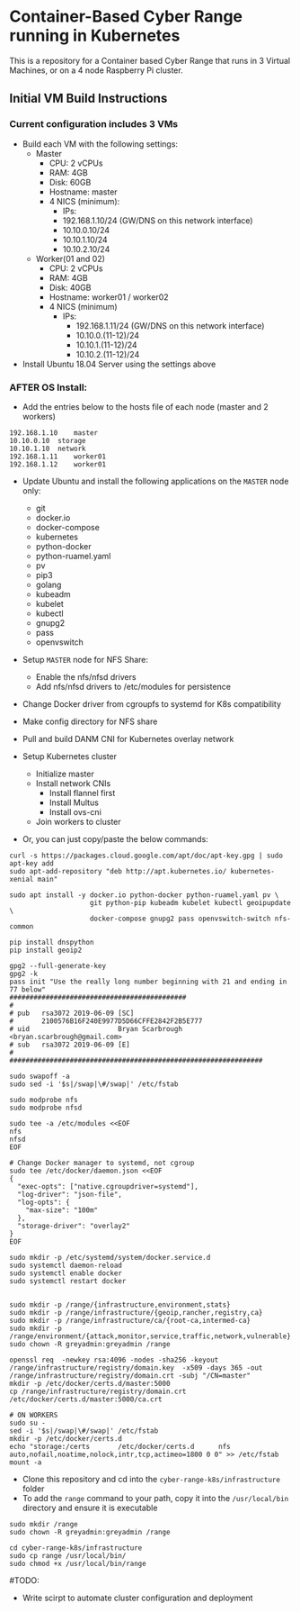 # Container-Based Cyber Range running in Kubernetes
This is a repository for a Container based Cyber Range that runs in 3 Virtual Machines, or on a 4 node Raspberry Pi cluster.


## Initial VM Build Instructions
### Current configuration includes 3 VMs
- Build each VM with the following settings:
  - Master
    - CPU: 2 vCPUs
    - RAM: 4GB
    - Disk: 60GB
    - Hostname: master
    - 4 NICS (minimum):
      - IPs:
      - 192.168.1.10/24 (GW/DNS on this network interface)
      - 10.10.0.10/24
      - 10.10.1.10/24
      - 10.10.2.10/24
  - Worker(01 and 02)
    - CPU: 2 vCPUs
    - RAM: 4GB
    - Disk: 40GB
    - Hostname: worker01 / worker02
    - 4 NICS (minimum)
      - IPs:
        - 192.168.1.11/24 (GW/DNS on this network interface)
        - 10.10.0.(11-12)/24
        - 10.10.1.(11-12)/24
        - 10.10.2.(11-12)/24
- Install Ubuntu 18.04 Server using the settings above
  

### AFTER OS Install:
- Add the entries below to the hosts file of each node (master and 2 workers)
```
192.168.1.10	master
10.10.0.10	storage
10.10.1.10	network
192.168.1.11	worker01
192.168.1.12	worker01
```
- Update Ubuntu and install the following applications on the `MASTER` node only:
  - git
  - docker.io
  - docker-compose
  - kubernetes
  - python-docker
  - python-ruamel.yaml
  - pv
  - pip3
  - golang
  - kubeadm
  - kubelet
  - kubectl
  - gnupg2
  - pass
  - openvswitch

- Setup `MASTER` node for NFS Share:
  - Enable the nfs/nfsd drivers
  - Add nfs/nfsd drivers to /etc/modules for persistence
- Change Docker driver from cgroupfs to systemd for K8s compatibility
- Make config directory for NFS share

- Pull and build DANM CNI for Kubernetes overlay network
- Setup Kubernetes cluster
  - Initialize master
  - Install network CNIs
    - Install flannel first
    - Install Multus
    - Install ovs-cni
  - Join workers to cluster
- Or, you can just copy/paste the below commands:
```
curl -s https://packages.cloud.google.com/apt/doc/apt-key.gpg | sudo apt-key add
sudo apt-add-repository "deb http://apt.kubernetes.io/ kubernetes-xenial main"

sudo apt install -y docker.io python-docker python-ruamel.yaml pv \
                    git python-pip kubeadm kubelet kubectl geoipupdate \
                    docker-compose gnupg2 pass openvswitch-switch nfs-common

pip install dnspython
pip install geoip2

gpg2 --full-generate-key
gpg2 -k
pass init "Use the really long number beginning with 21 and ending in 77 below"
############################################
#
# pub   rsa3072 2019-06-09 [SC]
#       2100576B16F240E9977D5D66CFFE2842F2B5E777
# uid                      Bryan Scarbrough <bryan.scarbrough@gmail.com>
# sub   rsa3072 2019-06-09 [E]
#
###############################################################

sudo swapoff -a
sudo sed -i '$s|/swap|\#/swap|' /etc/fstab

sudo modprobe nfs
sudo modprobe nfsd

sudo tee -a /etc/modules <<EOF
nfs
nfsd
EOF

# Change Docker manager to systemd, not cgroup
sudo tee /etc/docker/daemon.json <<EOF
{
  "exec-opts": ["native.cgroupdriver=systemd"],
  "log-driver": "json-file",
  "log-opts": {
    "max-size": "100m"
  },
  "storage-driver": "overlay2"
}
EOF

sudo mkdir -p /etc/systemd/system/docker.service.d
sudo systemctl daemon-reload
sudo systemctl enable docker
sudo systemctl restart docker


sudo mkdir -p /range/{infrastructure,environment,stats}
sudo mkdir -p /range/infrastructure/{geoip,rancher,registry,ca}
sudo mkdir -p /range/infrastructure/ca/{root-ca,intermed-ca}
sudo mkdir -p /range/environment/{attack,monitor,service,traffic,network,vulnerable}
sudo chown -R greyadmin:greyadmin /range

openssl req  -newkey rsa:4096 -nodes -sha256 -keyout /range/infrastructure/registry/domain.key  -x509 -days 365 -out /range/infrastructure/registry/domain.crt -subj "/CN=master"
mkdir -p /etc/docker/certs.d/master:5000
cp /range/infrastructure/registry/domain.crt /etc/docker/certs.d/master:5000/ca.crt

# ON WORKERS
sudo su -
sed -i '$s|/swap|\#/swap|' /etc/fstab
mkdir -p /etc/docker/certs.d
echo "storage:/certs       /etc/docker/certs.d      nfs auto,nofail,noatime,nolock,intr,tcp,actimeo=1800 0 0" >> /etc/fstab
mount -a

```
- Clone this repository and cd into the `cyber-range-k8s/infrastructure` folder
- To add the `range` command to your path, copy it into the `/usr/local/bin` directory and ensure it is executable
```
sudo mkdir /range
sudo chown -R greyadmin:greyadmin /range

cd cyber-range-k8s/infrastructure
sudo cp range /usr/local/bin/
sudo chmod +x /usr/local/bin/range
```

#TODO:
- Write scirpt to automate cluster configuration and deployment
